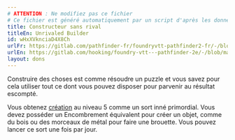 ```yaml
---
# ATTENTION : Ne modifiez pas ce fichier
# Ce fichier est généré automatiquement par un script d'après les données du module Foundry VTT officiel et de sa traduction
title: Constructeur sans rival
titleEn: Unrivaled Builder
id: wHxXVknciaD4X8Ch
urlFr: https://gitlab.com/pathfinder-fr/foundryvtt-pathfinder2-fr/-/blob/master/data/feats/wHxXVknciaD4X8Ch.htm
urlEn: https://gitlab.com/hooking/foundry-vtt---pathfinder-2e/-/blob/master/packs/data/feats.db/unrivaled-builder.json
layout: dons
---
```

Construire des choses est comme résoudre un puzzle et vous savez pour cela utiliser tout ce dont vous pouvez disposer pour parvenir au résultat escompté.

Vous obtenez [création](../sorts/création.html) au niveau 5 comme un sort inné primordial. Vous devez posséder un Encombrement équivalent pour créer un objet, comme du bois ou des morceaux de métal pour faire une brouette. Vous pouvez lancer ce sort une fois par jour.
